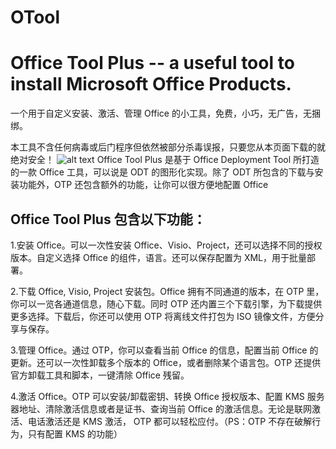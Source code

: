# OTool
Office Tool Plus -- a useful tool to install Microsoft Office Products.
========
一个用于自定义安装、激活、管理 Office 的小工具，免费，小巧，无广告，无捆绑。

本工具不含任何病毒或后门程序但依然被部分杀毒误报，只要您从本页面下载的就绝对安全！
![alt text](https://otp.landian.la/assets/SliderLayerImage.png)
Office Tool Plus 是基于 Office Deployment Tool 所打造的一款 Office 工具，可以说是 ODT 的图形化实现。除了 ODT 所包含的下载与安装功能外，OTP 还包含额外的功能，让你可以很方便地配置 Office

Office Tool Plus 包含以下功能：
--------
1.安装 Office。可以一次性安装 Office、Visio、Project，还可以选择不同的授权版本。自定义选择 Office 的组件，语言。还可以保存配置为 XML，用于批量部署。

2.下载 Office, Visio, Project 安装包。Office 拥有不同通道的版本，在 OTP 里，你可以一览各通道信息，随心下载。同时 OTP 还内置三个下载引擎，为下载提供更多选择。下载后，你还可以使用 OTP 将离线文件打包为 ISO 镜像文件，方便分享与保存。

3.管理 Office。通过 OTP，你可以查看当前 Office 的信息，配置当前 Office 的更新。还可以一次性卸载多个版本的 Office，或者删除某个语言包。OTP 还提供官方卸载工具和脚本，一键清除 Office 残留。

4.激活 Office。OTP 可以安装/卸载密钥、转换 Office 授权版本、配置 KMS 服务器地址、清除激活信息或者是证书、查询当前 Office 的激活信息。无论是联网激活、电话激活还是 KMS 激活， OTP 都可以轻松应付。（PS：OTP 不存在破解行为，只有配置 KMS 的功能）
